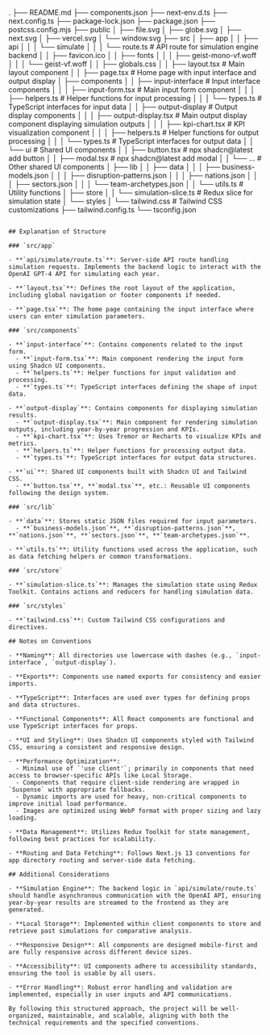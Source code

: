.
├── README.md
├── components.json
├── next-env.d.ts
├── next.config.ts
├── package-lock.json
├── package.json
├── postcss.config.mjs
├── public
│   ├── file.svg
│   ├── globe.svg
│   ├── next.svg
│   ├── vercel.svg
│   └── window.svg
├── src
│   ├── app
│   │   ├── api
│   │   │   └── simulate
│   │   │       └── route.ts          # API route for simulation engine backend
│   │   ├── favicon.ico
│   │   ├── fonts
│   │   │   ├── geist-mono-vf.woff
│   │   │   └── geist-vf.woff
│   │   ├── globals.css
│   │   ├── layout.tsx                # Main layout component
│   │   ├── page.tsx                  # Home page with input interface and output display
│   ├── components
│   │   ├── input-interface           # Input interface components
│   │   │   ├── input-form.tsx        # Main input form component
│   │   │   ├── helpers.ts            # Helper functions for input processing
│   │   │   └── types.ts              # TypeScript interfaces for input data
│   │   ├── output-display            # Output display components
│   │   │   ├── output-display.tsx    # Main output display component displaying simulation outputs
│   │   │   ├── kpi-chart.tsx         # KPI visualization component
│   │   │   ├── helpers.ts            # Helper functions for output processing
│   │   │   └── types.ts              # TypeScript interfaces for output data
│   │   └── ui                        # Shared UI components
│   │       ├── button.tsx            # npx shadcn@latest add button
│   │       ├── modal.tsx             # npx shadcn@latest add modal
│   │       └── ...                   # Other shared UI components
│   ├── lib
│   │   ├── data
│   │   │   ├── business-models.json
│   │   │   ├── disruption-patterns.json
│   │   │   ├── nations.json
│   │   │   ├── sectors.json
│   │   │   └── team-archetypes.json
│   │   └── utils.ts                  # Utility functions
│   ├── store
│   │   └── simulation-slice.ts       # Redux slice for simulation state
│   └── styles
│       └── tailwind.css              # Tailwind CSS customizations
├── tailwind.config.ts
└── tsconfig.json
```

## Explanation of Structure

### `src/app`

- **`api/simulate/route.ts`**: Server-side API route handling simulation requests. Implements the backend logic to interact with the OpenAI GPT-4 API for simulating each year.

- **`layout.tsx`**: Defines the root layout of the application, including global navigation or footer components if needed.

- **`page.tsx`**: The home page containing the input interface where users can enter simulation parameters.

### `src/components`

- **`input-interface`**: Contains components related to the input form.
  - **`input-form.tsx`**: Main component rendering the input form using Shadcn UI components.
  - **`helpers.ts`**: Helper functions for input validation and processing.
  - **`types.ts`**: TypeScript interfaces defining the shape of input data.

- **`output-display`**: Contains components for displaying simulation results.
  - **`output-display.tsx`**: Main component for rendering simulation outputs, including year-by-year progression and KPIs.
  - **`kpi-chart.tsx`**: Uses Tremor or Recharts to visualize KPIs and metrics.
  - **`helpers.ts`**: Helper functions for processing output data.
  - **`types.ts`**: TypeScript interfaces for output data structures.

- **`ui`**: Shared UI components built with Shadcn UI and Tailwind CSS.
  - **`button.tsx`**, **`modal.tsx`**, etc.: Reusable UI components following the design system.

### `src/lib`

- **`data`**: Stores static JSON files required for input parameters.
  - **`business-models.json`**, **`disruption-patterns.json`**, **`nations.json`**, **`sectors.json`**, **`team-archetypes.json`**.

- **`utils.ts`**: Utility functions used across the application, such as data fetching helpers or common transformations.

### `src/store`

- **`simulation-slice.ts`**: Manages the simulation state using Redux Toolkit. Contains actions and reducers for handling simulation data.

### `src/styles`

- **`tailwind.css`**: Custom Tailwind CSS configurations and directives.

## Notes on Conventions

- **Naming**: All directories use lowercase with dashes (e.g., `input-interface`, `output-display`).

- **Exports**: Components use named exports for consistency and easier imports.

- **TypeScript**: Interfaces are used over types for defining props and data structures.

- **Functional Components**: All React components are functional and use TypeScript interfaces for props.

- **UI and Styling**: Uses Shadcn UI components styled with Tailwind CSS, ensuring a consistent and responsive design.

- **Performance Optimization**:
  - Minimal use of `'use client'`; primarily in components that need access to browser-specific APIs like Local Storage.
  - Components that require client-side rendering are wrapped in `Suspense` with appropriate fallbacks.
  - Dynamic imports are used for heavy, non-critical components to improve initial load performance.
  - Images are optimized using WebP format with proper sizing and lazy loading.

- **Data Management**: Utilizes Redux Toolkit for state management, following best practices for scalability.

- **Routing and Data Fetching**: Follows Next.js 13 conventions for app directory routing and server-side data fetching.

## Additional Considerations

- **Simulation Engine**: The backend logic in `api/simulate/route.ts` should handle asynchronous communication with the OpenAI API, ensuring year-by-year results are streamed to the frontend as they are generated.

- **Local Storage**: Implemented within client components to store and retrieve past simulations for comparative analysis.

- **Responsive Design**: All components are designed mobile-first and are fully responsive across different device sizes.

- **Accessibility**: UI components adhere to accessibility standards, ensuring the tool is usable by all users.

- **Error Handling**: Robust error handling and validation are implemented, especially in user inputs and API communications.

By following this structured approach, the project will be well-organized, maintainable, and scalable, aligning with both the technical requirements and the specified conventions.